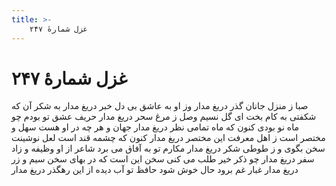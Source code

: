 ```yaml
---
title: >-
    غزل شمارهٔ ۲۴۷
---
```

# غزل شمارهٔ ۲۴۷

صبا ز منزل جانان گذر دریغ مدار
وز او به عاشق بی دل خبر دریغ مدار
به شکر آن که شکفتی به کام بخت ای گل
نسیم وصل ز مرغ سحر دریغ مدار
حریف عشق تو بودم چو ماه نو بودی
کنون که ماه تمامی نظر دریغ مدار
جهان و هر چه در او هست سهل و مختصر است
ز اهل معرفت این مختصر دریغ مدار
کنون که چشمه قند است لعل نوشینت
سخن بگوی و ز طوطی شکر دریغ مدار
مکارم تو به آفاق می برد شاعر
از او وظیفه و زاد سفر دریغ مدار
چو ذکر خیر طلب می کنی سخن این است
که در بهای سخن سیم و زر دریغ مدار
غبار غم برود حال خوش شود حافظ
تو آب دیده از این رهگذر دریغ مدار
